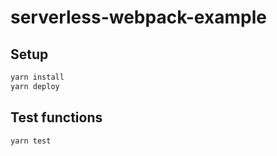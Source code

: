 # serverless-webpack-example

## Setup

```bash
yarn install
yarn deploy
```

## Test functions

```bash
yarn test
```
